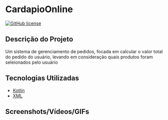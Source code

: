 # CardapioOnline

[![GitHub license](https://img.shields.io/badge/license-MIT-blue.svg)](https://github.com/juliaabre/cardapio-online/blob/main/LICENSE)

## Descrição do Projeto

Um sistema de gerenciamento de pedidos, focada em calcular o valor total do pedido do usuário, levando em consideração quais produtos foram seleionados pelo usuário

## Tecnologias Utilizadas

- [Kotlin](https://kotlinlang.org/docs/home.html)
- [XML](https://www.xml.com/axml/axml.html)

## Screenshots/Vídeos/GIFs

